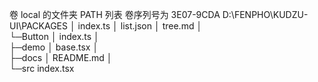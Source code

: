 卷 local 的文件夹 PATH 列表
卷序列号为 3E07-9CDA
D:\FENPHO\KUDZU-UI\PACKAGES
│  index.ts
│  list.json
│  tree.md
│  
└─Button
    │  index.ts
    │  
    ├─demo
    │      base.tsx
    │      
    ├─docs
    │      README.md
    │      
    └─src
            index.tsx
            
